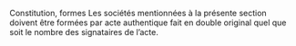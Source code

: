 Constitution, formes
Les sociétés mentionnées à la présente section doivent être formées par acte authentique fait en double original quel que soit le nombre des signataires de l’acte.